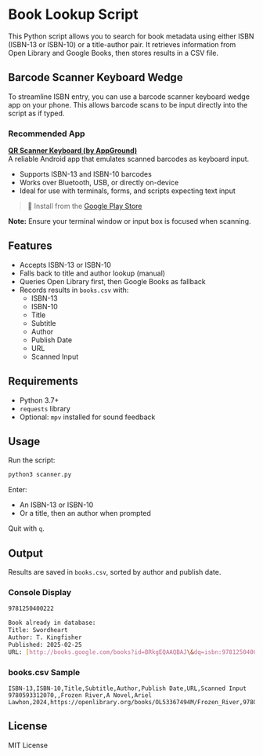 # Book Lookup Script

This Python script allows you to search for book metadata using either ISBN (ISBN-13 or ISBN-10) or a title-author pair. It retrieves information from Open Library and Google Books, then stores results in a CSV file.

## Barcode Scanner Keyboard Wedge

To streamline ISBN entry, you can use a barcode scanner keyboard wedge app on your phone. This allows barcode scans to be input directly into the script as if typed.

### Recommended App

**[QR Scanner Keyboard (by AppGround)](https://play.google.com/store/apps/details?id=io.appground.blek&hl=en-US)**  
A reliable Android app that emulates scanned barcodes as keyboard input.

- Supports ISBN-13 and ISBN-10 barcodes
- Works over Bluetooth, USB, or directly on-device
- Ideal for use with terminals, forms, and scripts expecting text input

> 📲 Install from the [Google Play Store](https://play.google.com/store/apps/details?id=io.appground.blek&hl=en-US)

**Note:** Ensure your terminal window or input box is focused when scanning.

## Features

- Accepts ISBN-13 or ISBN-10
- Falls back to title and author lookup (manual)
- Queries Open Library first, then Google Books as fallback
- Records results in `books.csv` with:
  - ISBN-13
  - ISBN-10
  - Title
  - Subtitle
  - Author
  - Publish Date
  - URL
  - Scanned Input

## Requirements

- Python 3.7+
- `requests` library
- Optional: `mpv` installed for sound feedback

## Usage

Run the script:

```bash
python3 scanner.py
````

Enter:

* An ISBN-13 or ISBN-10
* Or a title, then an author when prompted

Quit with `q`.

## Output

Results are saved in `books.csv`, sorted by author and publish date.


### Console Display

```bash
9781250400222

Book already in database:
Title: Swordheart
Author: T. Kingfisher
Published: 2025-02-25
URL: [http://books.google.com/books?id=BRkgEQAAQBAJ\&dq=isbn:9781250400222\&hl=\&source=gbs\_api](http://books.google.com/books?id=BRkgEQAAQBAJ&dq=isbn:9781250400222&hl=&source=gbs_api)

```

### books.csv Sample

```csv
ISBN-13,ISBN-10,Title,Subtitle,Author,Publish Date,URL,Scanned Input
9780593312070,,Frozen River,A Novel,Ariel Lawhon,2024,https://openlibrary.org/books/OL53367494M/Frozen_River,9780593312070
```

## License

MIT License

